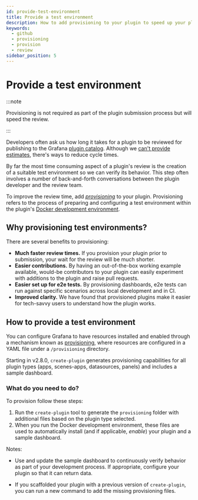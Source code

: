 ```yaml
---
id: provide-test-environment
title: Provide a test environment
description: How to add provisioning to your plugin to speed up your plugin review process.
keywords:
  - github
  - provisioning
  - provision
  - review
sidebar_position: 5
---
```


# Provide a test environment

:::note

Provisioning is not required as part of the plugin submission process but will speed the review.

:::

Developers often ask us how long it takes for a plugin to be reviewed for publishing to the Grafana [plugin catalog](https://grafana.com/plugins). Although we [can't provide estimates](/publish-a-plugin/publish-a-plugin#how-long-does-it-take-to-review-a-submission), there's ways to reduce cycle times.

By far the most time consuming aspect of a plugin's review is the creation of a suitable test environment so we can verify its behavior. This step often involves a number of back-and-forth conversations between the plugin developer and the review team.

To improve the review time, add [_provisioning_](https://grafana.com/docs/grafana/latest/administration/provisioning/#provision-grafana) to your plugin. Provisioning refers to the process of preparing and configuring a test environment within the plugin's [Docker development environment](/set-up-development-environment).

## Why provisioning test environments?

There are several benefits to provisioning:

- **Much faster review times.** If you provision your plugin prior to submission, your wait for the review will be much shorter.
- **Easier contributions.** By having an out-of-the-box working example available, would-be contributors to your plugin can easily experiment with additions to the plugin and raise pull requests.
- **Easier set up for e2e tests.** By provisioning dashboards, e2e tests can run against specific scenarios across local development and in CI.
- **Improved clarity.** We have found that provisioned plugins make it easier for tech-savvy users to understand how the plugin works.

## How to provide a test environment

You can configure Grafana to have resources installed and enabled through a mechanism known as [provisioning](https://grafana.com/docs/grafana/latest/administration/provisioning/#provision-grafana), where resources are configured in a YAML file under a `/provisioning` directory.

Starting in v2.8.0, `create-plugin` generates provisioning capabilities for all plugin types (apps, scenes-apps, datasources, panels) and includes a sample dashboard.

### What do you need to do?

To provision follow these steps:

1. Run the `create-plugin` tool to generate the `provisioning` folder with additional files based on the plugin type selected.
1. When you run the Docker development environment, these files are used to automatically install (and if applicable, _enable_) your plugin and a sample dashboard.

Notes:

- Use and update the sample dashboard to continuously verify behavior as part of your development process. If appropriate, configure your plugin so that it can return data.

- If you scaffolded your plugin with a previous version of `create-plugin`, you can run a new command to add the missing provisioning files.




